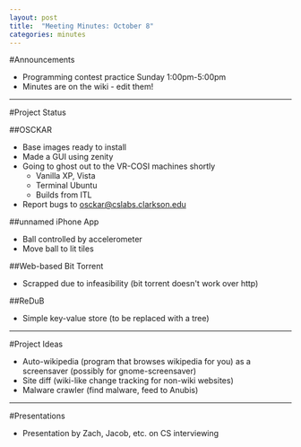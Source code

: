 ```yaml
---
layout: post
title: 	"Meeting Minutes: October 8"
categories: minutes
---
```


#Announcements

- Programming contest practice Sunday 1:00pm-5:00pm
- Minutes are on the wiki - edit them! 

---

#Project Status

##OSCKAR

- Base images ready to install
- Made a GUI using zenity
- Going to ghost out to the VR-COSI machines shortly
  - Vanilla XP, Vista
  - Terminal Ubuntu
  - Builds from ITL 
- Report bugs to osckar@cslabs.clarkson.edu 

##unnamed iPhone App

- Ball controlled by accelerometer
- Move ball to lit tiles 

##Web-based Bit Torrent

- Scrapped due to infeasibility (bit torrent doesn't work over http) 

##ReDuB

- Simple key-value store (to be replaced with a tree) 

---

#Project Ideas

- Auto-wikipedia (program that browses wikipedia for you) as a screensaver (possibly for gnome-screensaver)
- Site diff (wiki-like change tracking for non-wiki websites)
- Malware crawler (find malware, feed to Anubis) 

---

#Presentations

- Presentation by Zach, Jacob, etc. on CS interviewing 
